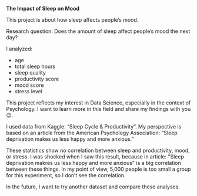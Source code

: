 **The Impact of Sleep on Mood**

This project is about how sleep affects people’s mood.

Research question: Does the amount of sleep affect people’s mood the next day?

I analyzed:
- age
- total sleep hours
- sleep quality
- productivity score
- mood score
- stress level
  
This project reflects my interest in Data Science, especially in the context of Psychology. I want to learn more in this field and share my findings with you 😉.

I used data from Kaggle: “Sleep Cycle & Productivity”.
My perspective is based on an article from the American Psychology Association: “Sleep deprivation makes us less happy and more anxious.”

These statistics show no correlation between sleep and productivity, mood, or stress. I was shocked when I saw this result, because in article: "Sleep deprivation makres us less happy and more anxious" is a big correlation between these things.
In my point of view, 5,000 people is too small a group for this experiment, so I don’t see the correlation.

In the future, I want to try another dataset and compare these analyses.
